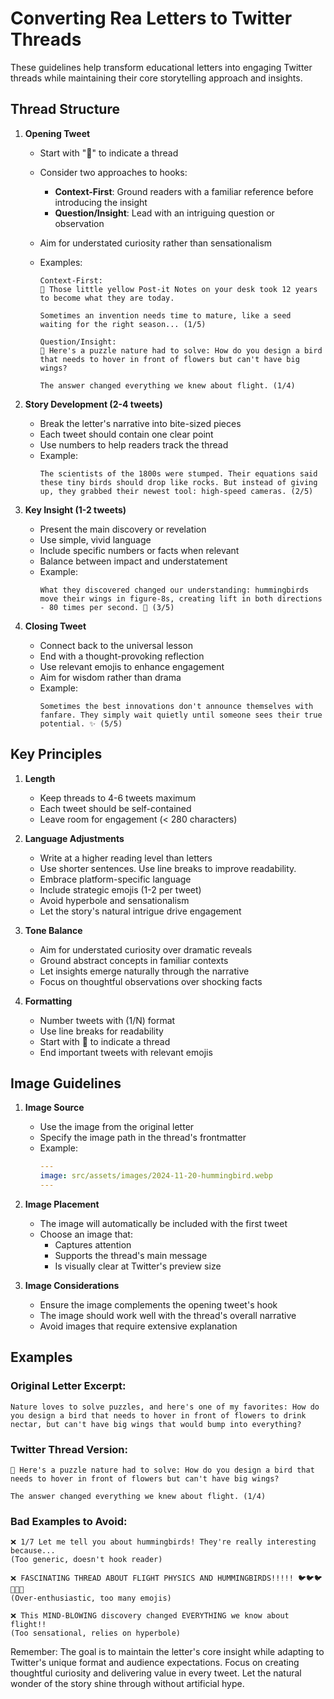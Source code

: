 # Converting Rea Letters to Twitter Threads

These guidelines help transform educational letters into engaging Twitter threads while maintaining their core storytelling approach and insights.

## Thread Structure

1. **Opening Tweet**

   - Start with "🧵" to indicate a thread
   - Consider two approaches to hooks:
     - **Context-First**: Ground readers with a familiar reference before introducing the insight
     - **Question/Insight**: Lead with an intriguing question or observation
   - Aim for understated curiosity rather than sensationalism
   - Examples:

     ```
     Context-First:
     🧵 Those little yellow Post-it Notes on your desk took 12 years to become what they are today.

     Sometimes an invention needs time to mature, like a seed waiting for the right season... (1/5)
     ```

     ```
     Question/Insight:
     🧵 Here's a puzzle nature had to solve: How do you design a bird that needs to hover in front of flowers but can't have big wings?

     The answer changed everything we knew about flight. (1/4)
     ```

2. **Story Development (2-4 tweets)**

   - Break the letter's narrative into bite-sized pieces
   - Each tweet should contain one clear point
   - Use numbers to help readers track the thread
   - Example:
     ```
     The scientists of the 1800s were stumped. Their equations said these tiny birds should drop like rocks. But instead of giving up, they grabbed their newest tool: high-speed cameras. (2/5)
     ```

3. **Key Insight (1-2 tweets)**

   - Present the main discovery or revelation
   - Use simple, vivid language
   - Include specific numbers or facts when relevant
   - Balance between impact and understatement
   - Example:
     ```
     What they discovered changed our understanding: hummingbirds move their wings in figure-8s, creating lift in both directions - 80 times per second. 🚁 (3/5)
     ```

4. **Closing Tweet**
   - Connect back to the universal lesson
   - End with a thought-provoking reflection
   - Use relevant emojis to enhance engagement
   - Aim for wisdom rather than drama
   - Example:
     ```
     Sometimes the best innovations don't announce themselves with fanfare. They simply wait quietly until someone sees their true potential. ✨ (5/5)
     ```

## Key Principles

1. **Length**

   - Keep threads to 4-6 tweets maximum
   - Each tweet should be self-contained
   - Leave room for engagement (< 280 characters)

2. **Language Adjustments**

   - Write at a higher reading level than letters
   - Use shorter sentences. Use line breaks to improve readability.
   - Embrace platform-specific language
   - Include strategic emojis (1-2 per tweet)
   - Avoid hyperbole and sensationalism
   - Let the story's natural intrigue drive engagement

3. **Tone Balance**

   - Aim for understated curiosity over dramatic reveals
   - Ground abstract concepts in familiar contexts
   - Let insights emerge naturally through the narrative
   - Focus on thoughtful observations over shocking facts

4. **Formatting**
   - Number tweets with (1/N) format
   - Use line breaks for readability
   - Start with 🧵 to indicate a thread
   - End important tweets with relevant emojis

## Image Guidelines

1. **Image Source**

   - Use the image from the original letter
   - Specify the image path in the thread's frontmatter
   - Example:
     ```yaml
     ---
     image: src/assets/images/2024-11-20-hummingbird.webp
     ---
     ```

2. **Image Placement**

   - The image will automatically be included with the first tweet
   - Choose an image that:
     - Captures attention
     - Supports the thread's main message
     - Is visually clear at Twitter's preview size

3. **Image Considerations**
   - Ensure the image complements the opening tweet's hook
   - The image should work well with the thread's overall narrative
   - Avoid images that require extensive explanation

## Examples

### Original Letter Excerpt:

```
Nature loves to solve puzzles, and here's one of my favorites: How do you design a bird that needs to hover in front of flowers to drink nectar, but can't have big wings that would bump into everything?
```

### Twitter Thread Version:

```
🧵 Here's a puzzle nature had to solve: How do you design a bird that needs to hover in front of flowers but can't have big wings?

The answer changed everything we knew about flight. (1/4)
```

### Bad Examples to Avoid:

```
❌ 1/7 Let me tell you about hummingbirds! They're really interesting because...
(Too generic, doesn't hook reader)

❌ FASCINATING THREAD ABOUT FLIGHT PHYSICS AND HUMMINGBIRDS!!!!! 🐦🐦🐦🌺🌺🌺
(Over-enthusiastic, too many emojis)

❌ This MIND-BLOWING discovery changed EVERYTHING we know about flight!!
(Too sensational, relies on hyperbole)
```

Remember: The goal is to maintain the letter's core insight while adapting to Twitter's unique format and audience expectations. Focus on creating thoughtful curiosity and delivering value in every tweet. Let the natural wonder of the story shine through without artificial hype.
